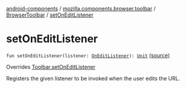 [android-components](../../index.md) / [mozilla.components.browser.toolbar](../index.md) / [BrowserToolbar](index.md) / [setOnEditListener](./set-on-edit-listener.md)

# setOnEditListener

`fun setOnEditListener(listener: `[`OnEditListener`](../../mozilla.components.concept.toolbar/-toolbar/-on-edit-listener/index.md)`): `[`Unit`](https://kotlinlang.org/api/latest/jvm/stdlib/kotlin/-unit/index.html) [(source)](https://github.com/mozilla-mobile/android-components/blob/master/components/browser/toolbar/src/main/java/mozilla/components/browser/toolbar/BrowserToolbar.kt#L125)

Overrides [Toolbar.setOnEditListener](../../mozilla.components.concept.toolbar/-toolbar/set-on-edit-listener.md)

Registers the given listener to be invoked when the user edits the URL.

